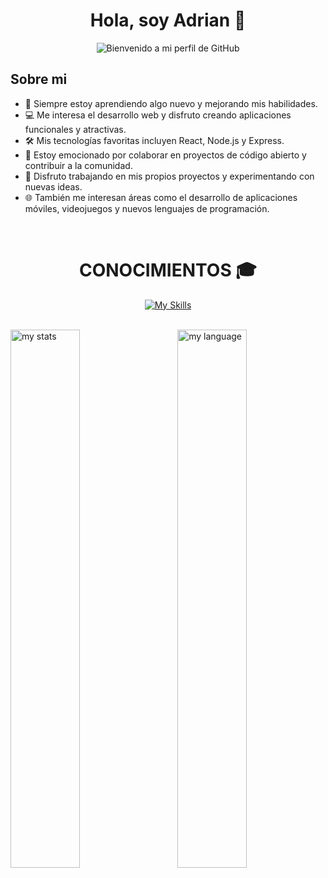 <div align="center">
  <h1 align="center"> Hola, soy Adrian 👋</h1>

![Bienvenido a mi perfil de GitHub](https://github.com/AdrianGonzalo/IMAGENES/blob/main/BANNER.png?raw=true)
</div>

## Sobre mi 

- 🌱 Siempre estoy aprendiendo algo nuevo y mejorando mis habilidades.
- 💻 Me interesa el desarrollo web y disfruto creando aplicaciones funcionales y atractivas.
- 🛠️ Mis tecnologías favoritas incluyen React, Node.js y Express.
- 🚀 Estoy emocionado por colaborar en proyectos de código abierto y contribuir a la comunidad.
- 🎨 Disfruto trabajando en mis propios proyectos y experimentando con nuevas ideas.
- 🌐 También me interesan áreas como el desarrollo de aplicaciones móviles, videojuegos y nuevos lenguajes de programación.

<br>

<div align="center">
  <h1 align="center"> CONOCIMIENTOS 🎓</h1>

[![My Skills](https://skillicons.dev/icons?i=js,html,css,react,babel,discord,github,md,mongodb,nodejs,npm,ps,regex,vscode,windows)](https://skillicons.dev)  
  
</div>

<br>

<img alt="my stats" align="left" width="47%" src="https://github-readme-stats.vercel.app/api?username=AdrianGonzalo&show_icons=true"/>
<img alt="my language" align="right" width="47%" src="https://github-readme-stats.vercel.app/api/top-langs/?username=AdrianGonzalo&layout=compact"/>

